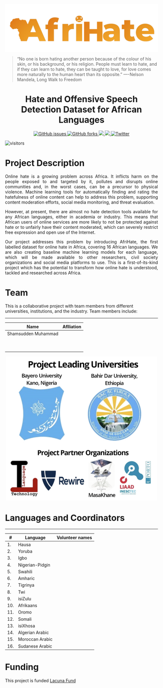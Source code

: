 <p align="center">
  <img align="center" src="assets/logo.png" />

> “No one is born hating another person because of the colour of his skin, or his background, or his religion. People must learn to hate, and if they can learn to hate, they can be taught to love, for love comes more naturally to the human heart than its opposite.” —-Nelson Mandela, Long Walk to Freedom 

  <h1 align="center">Hate and Offensive Speech Detection Dataset for African Languages</h1>
</p>

<!-- Badges -->
<p align="center">
  
  <a href="https://github.com/AfriHate/AfriHate/issues">
  <img alt="GitHub issues" src="https://img.shields.io/github/issues/AfriHate/AfriHate">
  </a>

  <a href="https://github.com/AfriHate/AfriHate/network">
  <img alt="GitHub forks" src="https://img.shields.io/github/forks/AfriHate/AfriHate">
  </a>

  <a href="https://github.com/Afrihate/afrihate/pulls">
    <img src="https://img.shields.io/github/issues-pr/PiyushSuthar/github-readme-quotes?style=flat-square">
  </a>

   <a href="Licence">
    <img src="https://img.shields.io/badge/license-CCBY-yellow">
  </a>

   <a href="https://twitter.com/intent/tweet?text=Wow:&url=https%3A%2F%2Fgithub.com%2FAfriHate%2FAfriHate">
    <img alt="Twitter" src="https://img.shields.io/twitter/url?label=Tweet%20AfriHate&url=https%3A%2F%2Fgithub.com%2FAfriHate%2FAfriHate">
    </a>
</p>


![visitors](https://visitor-badge.glitch.me/badge?page_id=AfriHate.AfriHate)


<!---

[<img src="https://img.shields.io/badge/visit-our site-yellow.svg?logo=web">](https://github.com/AfriHate/AfriHate) 

-->
# Project Description

<div align="justify">
 

Online hate is a growing problem across Africa. It inflicts harm on the people exposed to and targeted by it, pollutes and disrupts online communities and, in the worst cases, can be a precursor to physical violence. Machine learning tools for automatically finding and rating the hatefulness of online content can help to address this problem, supporting content moderation efforts, social media monitoring, and threat evaluation.

However, at present, there are almost no hate detection tools available for any African languages, either in academia or industry. This means that African users of online services are more likely to not be protected against hate or to unfairly have their content moderated,  which can severely restrict free expression and open use of the Internet.

Our project addresses this problem by introducing AfriHate, the first labelled dataset for online hate in Africa, covering 16 African languages. We are also creating baseline machine learning models for each language, which will be made available to other researchers, civil society organizations and social media platforms to use. This is a first-of-its-kind project which has the potential to transform how online hate is understood, tackled and researched across Africa.
</div>


# Team 

This is a collaborative project with team members from different universities, institutions, and the industry. Team members include:

----------------

| Name | Aflliation|
|----------|-----------------|
| Shamsudden Muhammad  |   |
|   | |
|   |  |
|  |  |
|   |   |
|    | |
|  |   |
| |   |
|   |
|  |  |


<p align="center">
<img align="center" width="500" src="assets/team_afrihate.png" />
</p>


# Languages and Coordinators
----------------
| # | Language | Volunteer names |
|----------|----------|-----------------|
| 1. | Hausa | |
| 2. | Yoruba | |
| 3. | Igbo | |
| 4. | Nigerian-Pidgin | |
| 5. | Swahili | |
| 6. | Amharic | |
| 7. | Tigrinya | |
| 8. | Twi | |
| 9. | isiZulu | |
| 10. | Afrikaans | |
| 11. | Oromo |  |
| 12. | Somali |  |
| 13. | isiXhosa |  |
| 14. | Algerian Arabic |  |
| 15. | Moroccan Arabic |  |
| 16. | Sudanese Arabic |  |


# Funding

This project is funded [Lacuna Fund](https://lacunafund.org)
